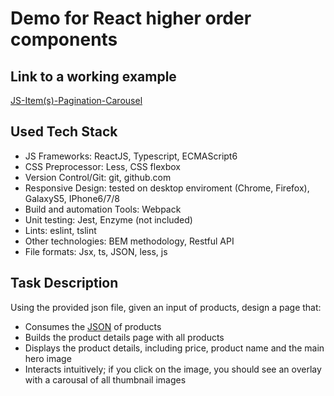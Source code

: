 # Demo for React higher order components


## Link to a working example
[JS-Item(s)-Pagination-Carousel](https://r1.userto.com/demo-js-item-carousel.html/)


## Used Tech Stack
* JS Frameworks: ReactJS, Typescript, ECMAScript6 
* CSS Preprocessor: Less, CSS flexbox
* Version Control/Git: git, github.com
* Responsive Design: tested on desktop enviroment (Chrome, Firefox), GalaxyS5, IPhone6/7/8
* Build and automation Tools: Webpack
* Unit testing: Jest, Enzyme (not included)
* Lints: eslint, tslint
* Other technologies: BEM methodology, Restful API
* File formats: Jsx, ts, JSON, less, js


## Task Description
Using the provided json file, given an input of products, design a page that:
* Consumes the [JSON](https://r1.userto.com/dist/jsItemCarousel.json) of products
* Builds the product details page with all products
* Displays the product details, including price, product name and the main hero image
* Interacts intuitively; if you click on the image, you should see an overlay with a carousal of all thumbnail images

